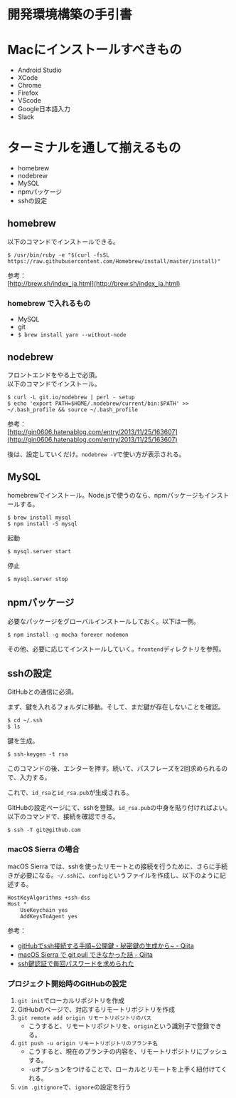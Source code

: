 # 開発環境構築の手引書

# Macにインストールすべきもの

- Android Studio
- XCode
- Chrome
- Firefox
- VScode
- Google日本語入力
- Slack

# ターミナルを通して揃えるもの

- homebrew
- nodebrew
- MySQL
- npmパッケージ
- sshの設定


## homebrew

以下のコマンドでインストールできる。

```
$ /usr/bin/ruby -e "$(curl -fsSL https://raw.githubusercontent.com/Homebrew/install/master/install)"
```

参考：  
[http://brew.sh/index_ja.html](http://brew.sh/index_ja.html)

### homebrew で入れるもの

- MySQL
- git
- `$ brew install yarn --without-node`


## nodebrew

フロントエンドをやる上で必須。  
以下のコマンドでインストール。

```
$ curl -L git.io/nodebrew | perl - setup
$ echo 'export PATH=$HOME/.nodebrew/current/bin:$PATH' >> ~/.bash_profile && source ~/.bash_profile
```

参考：  
[http://gin0606.hatenablog.com/entry/2013/11/25/163607](http://gin0606.hatenablog.com/entry/2013/11/25/163607)

後は、設定していくだけ。```nodebrew -V```で使い方が表示される。


## MySQL

homebrewでインストール。Node.jsで使うのなら、npmパッケージもインストールする。

```
$ brew install mysql
$ npm install -S mysql
```

起動
```
$ mysql.server start
```

停止
```
$ mysql.server stop
```

## npmパッケージ

必要なパッケージをグローバルインストールしておく。以下は一例。

```
$ npm install -g mocha forever nodemon
```

その他、必要に応じてインストールしていく。```frontend```ディレクトリを参照。


## sshの設定

GitHubとの通信に必須。

まず、鍵を入れるフォルダに移動。そして、まだ鍵が存在しないことを確認。

```
$ cd ~/.ssh
$ ls
```

鍵を生成。

```
$ ssh-keygen -t rsa
```

このコマンドの後、エンターを押す。続いて、パスフレーズを2回求められるので、入力する。

これで、```id_rsa```と```id_rsa.pub```が生成される。

GitHubの設定ページにて、sshを登録。```id_rsa.pub```の中身を貼り付ければよい。  
以下のコマンドで、接続を確認できる。

```
$ ssh -T git@github.com
```

### macOS Sierra の場合

macOS Sierra では、sshを使ったリモートとの接続を行うために、さらに手続きが必要になる。```~/.ssh```に、```config```というファイルを作成し、以下のように記述する。

```
HostKeyAlgorithms +ssh-dss
Host *  
    UseKeychain yes
    AddKeysToAgent yes
```

参考：

- [gitHubでssh接続する手順~公開鍵・秘密鍵の生成から~ - Qiita](http://qiita.com/shizuma/items/2b2f873a0034839e47ce)
- [macOS Sierra で git pull できなかった話 - Qiita](http://qiita.com/totem2048/items/ec9d104a486e7a7f6243)
- [ssh鍵認証で毎回パスワードを求められた](http://blog.ikenie3.org/xibhuairunorokaraizu/)

### プロジェクト開始時のGitHubの設定

1. ```git init```でローカルリポジトリを作成
1. GitHubのページで、対応するリモートリポジトリを作成
1. ```git remote add origin リモートリポジトリのパス```
	- こうすると、リモートリポジトリを、```origin```という識別子で登録できる。
1. ```git push -u origin リモートリポジトリのブランチ名```
	- こうすると、現在のブランチの内容を、リモートリポジトリにプッシュする。
	- ```-u```オプションをつけることで、ローカルとリモートを上手く紐付けてくれる。
1. ```vim .gitignore```で、```ignore```の設定を行う

